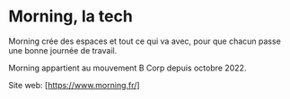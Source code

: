 # Morning, la tech

Morning crée des espaces et tout ce qui va avec, pour que chacun passe une bonne journée de travail. 

Morning appartient au mouvement B Corp depuis octobre 2022. 

Site web: [https://www.morning.fr/]

